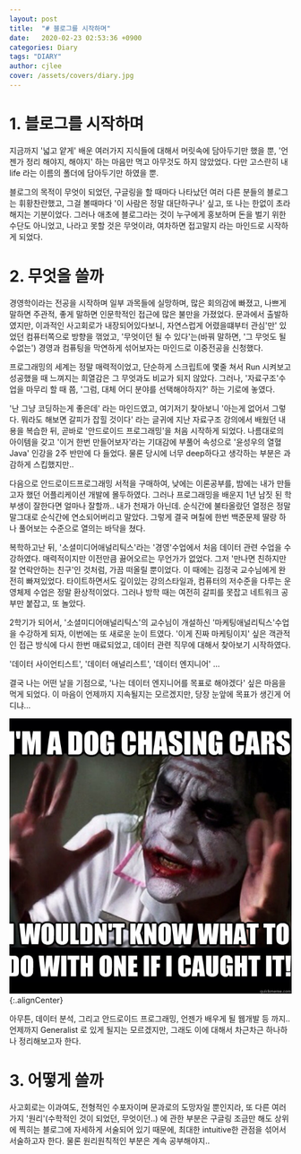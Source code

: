 ```yaml
---
layout: post
title:  "# 블로그를 시작하며"
date:   2020-02-23 02:53:36 +0900
categories: Diary
tags: "DIARY"
author: cjlee
cover: /assets/covers/diary.jpg
---
```

 

# **1\. 블로그를 시작하며**

지금까지 '넓고 얕게' 배운 여러가지 지식들에 대해서 머릿속에 담아두기만 했을 뿐, '언젠가 정리 해야지, 해야지' 하는 마음만 먹고 아무것도 하지 않았었다. 다만 고스란히 내 life 라는 이름의 폴더에 담아두기만 하였을 뿐.


블로그의 목적이 무엇이 되었던, 구글링을 할 때마다 나타났던 여러 다른 분들의 블로그는 휘황찬란했고, 그걸 볼때마다 '이 사람은 정말 대단하구나' 싶고, 또 나는 한없이 초라해지는 기분이었다. 그러나 애초에 블로그라는 것이 누구에게 홍보하며 돈을 벌기 위한 수단도 아니었고, 나라고 못할 것은 무엇이랴, 여차하면 접고말지 라는 마인드로 시작하게 되었다.

  

# **2\. 무엇을 쓸까**

경영학이라는 전공을 시작하며 일부 과목들에 실망하며, 많은 회의감에 빠졌고, 나쁘게 말하면 주관적, 좋게 말하면 인문학적인 접근에 많은 불만을 가졌었다. 문과에서 출발하였지만, 이과적인 사고회로가 내장되어있다보니, 자연스럽게 어렸을떄부터 관심'만' 있었던 컴퓨터쪽으로 방향을 꺾었고, '무엇이던 될 수 있다'는(바꿔 말하면, '그 무엇도 될 수없는') 경영과 컴퓨팅을 막연하게 섞어보자는 마인드로 이중전공을 신청했다.

  

프로그래밍의 세계는 정말 매력적이었고, 단순하게 스크립트에 몇줄 쳐서 Run 시켜보고 성공했을 때 느껴지는 희열감은 그 무엇과도 비교가 되지 않았다. 그러나, '자료구조'수업을 마무리 할 때 쯤, '그럼, 대체 어디 분야를 선택해야하지?' 하는 기로에 놓였다.

  

'난 그냥 코딩하는게 좋은데' 라는 마인드였고, 여기저기 찾아보니 '아는게 없어서 그렇다. 뭐라도 해보면 갈피가 잡힐 것이다' 라는 글귀에 지난 자료구조 강의에서 배웠던 내용을 복습한 뒤, 곧바로 '안드로이드 프로그래밍'을 처음 시작하게 되었다. 나름대로의 아이템을 갖고 '이거 한번 만들어보자'라는 기대감에 부풀어 속성으로 '윤성우의 열혈 Java' 인강을 2주 반만에 다 들었다. 물론 당시에 너무 deep하다고 생각하는 부분은 과감하게 스킵했지만..

  

다음으로 안드로이드프로그래밍 서적을 구매하여, 낮에는 이론공부를, 밤에는 내가 만들고자 했던 어플리케이션 개발에 몰두하였다. 그러나 프로그래밍을 배운지 1년 남짓 된 학부생이 잘한다면 얼마나 잘할까.. 내가 천재가 아닌데. 순식간에 불타올랐던 열정은 정말 말그대로 순식간에 연소되어버리고 말았다. 그렇게 결국 며칠에 한번 백준문제 딸랑 하나 풀어보는 수준으로 열의는 바닥을 쳤다.

  

복학하고난 뒤, '소셜미디어애널리틱스'라는 '경영'수업에서 처음 데이터 관련 수업을 수강하였다. 매력적이지만 이전만큼 끓어오르는 무언가가 없었다. 그저 '만나면 친하지만 잘 연락안하는 친구'인 것처럼, 가끔 떠올릴 뿐이었다. 이 때에는 김정국 교수님에게 완전히 빠져있었다. 타이트하면서도 깊이있는 강의스타일과, 컴퓨터의 저수준을 다루는 운영체제 수업은 정말 환상적이었다. 그러나 방학 때는 여전히 갈피를 못잡고 네트워크 공부만 붙잡고, 또 놀았다.

  

2학기가 되어서, '소셜미디어애널리틱스'의 교수님이 개설하신 '마케팅애널리틱스'수업을 수강하게 되자, 이번에는 또 새로운 눈이 트였다. '이게 진짜 마케팅이지' 싶은 객관적인 접근 방식에 다시 한번 매료되었고, 데이터 관련 직무에 대해서 찾아보기 시작하였다.

  

'데이터 사이언티스트', '데이터 애널리스트', '데이터 엔지니어' ...

  

결국 나는 어떤 날을 기점으로, '나는 데이터 엔지니어를 목표로 해야겠다' 싶은 마음을 먹게 되었다. 이 마음이 언제까지 지속될지는 모르겠지만, 당장 눈앞에 목표가 생긴게 어디냐...  

![darknight_joker](/assets/images/darknigt_joker.jpg){:.alignCenter}
  

아무튼, 데이터 분석, 그리고 안드로이드 프로그래밍, 언젠가 배우게 될 웹개발 등 까지.. 언제까지 Generalist 로 있게 될지는 모르겠지만, 그래도 이에 대해서 차근차근 하나하나 정리해보고자 한다.  

  

# **3\. 어떻게 쓸까**

  

사고회로는 이과여도, 전형적인 수포자이며 문과로의 도망자일 뿐인지라, 또 다른 여러가지 '원리'(수학적인 것이 되었던, 무엇이던..) 에 관한 부분은 구글링 조금만 해도 상위에 찍히는 블로그에 자세하게 서술되어 있기 때문에, 최대한 intuitive한 관점을 섞어서 서술하고자 한다. 물론 원리원칙적인 부분은 계속 공부해야지..
